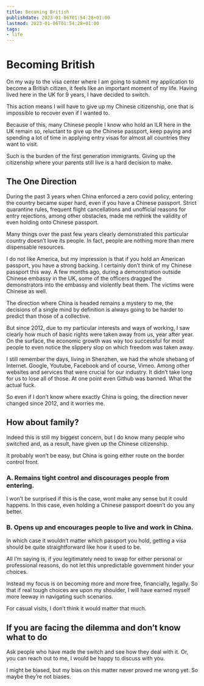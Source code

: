 ```yaml
---
title: Becoming British
publishdate: 2023-01-06T01:54:28+01:00
lastmod: 2023-01-06T01:54:28+01:00
tags: 
- life
---
```










# Becoming British



On my way to the visa center where I am going to submit my application to become a British citizen, it feels like an important moment of my life. Having lived here in the UK for 9 years, I have decided to switch. 



This action means I will have to give up my Chinese citizenship, one that is impossible to recover even if I wanted to. 



Because of this, many Chinese people I know who hold an ILR here in the UK remain so, reluctant to give up the Chinese passport, keep paying and spending a lot of time in applying entry visas for almost all countries they want to visit. 



Such is the burden of the first generation immigrants. Giving up the citizenship where your parents still live is a hard decision to make. 



## The One Direction



During the past 3 years when China enforced a zero covid policy, entering the country became super hard, even if you have a Chinese passport. Strict quarantine rules, frequent flight cancellations and unofficial reasons for entry rejections, among other obstacles, made me rethink the validity of even holding onto Chinese passport. 



Many things over the past few years clearly demonstrated this particular country doesn’t love its people. In fact, people are nothing more than mere dispensable resources.



I do not like America, but my impression is that if you hold an American passport, you have a strong backing. I certainly don’t think of my Chinese passport this way. A few months ago, during a demonstration outside Chinese embassy in the UK, some of the officers dragged the demonstrators into the embassy and violently beat them. The victims were Chinese as well. 



The direction where China is headed remains a mystery to me, the decisions of a single mind by definition is always going to be harder to predict than those of a collective. 



But since 2012, due to my particular interests and ways of working, I saw clearly how much of basic rights were taken away from us, year after year. On the surface, the economic growth was way too successful for most people to even notice the slippery slop on which freedom was taken away. 



I still remember the days, living in Shenzhen, we had the whole shebang of Internet. Google, Youtube, Facebook and of course, Vimeo. Among other websites and services that were crucial for our industry. It didn’t take long for us to lose all of those. At one point even Github was banned. What the actual fuck.



So even if I don’t know where exactly China is going, the direction never changed since 2012, and it worries me. 



## How about family?



Indeed this is still my biggest concern, but I do know many people who switched and, as a result, have given up the Chinese citizenship. 



It probably won’t be easy, but China is going either route on the border control front. 



### A. Remains tight control and discourages people from entering. 



I won’t be surprised if this is the case, wont make any sense but it could happens. In this case, even holding a Chinese passport doesn’t do you any better. 



### B. Opens up and encourages people to live and work in China. 



In which case it wouldn’t matter which passport you hold, getting a visa should be quite straightforward like how it used to be. 



All I’m saying is, if you legitimately need to swap for either personal or professional reasons, do not let this unpredictable government hinder your choices. 



Instead my focus is on becoming more and more free, financially, legally. So that if real tough choices are upon my shoulder, I will have earned myself more leeway in navigating such scenarios. 



For casual visits, I don’t think it would matter that much. 



## If you are facing the dilemma and don’t know what to do



Ask people who have made the switch and see how they deal with it. Or, you can reach out to me, I would be happy to discuss with you. 



I might be biased, but my bias on this matter never proved me wrong yet. So maybe they’re not biases. 





